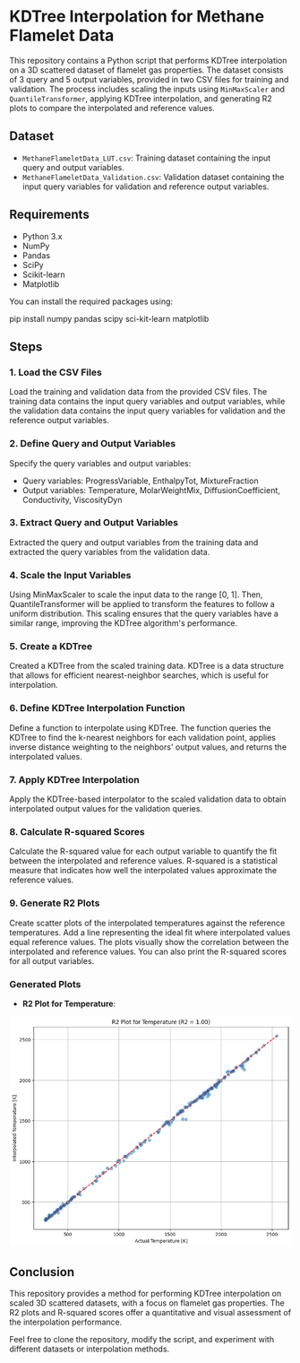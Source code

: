 # KDTree Interpolation for Methane Flamelet Data

This repository contains a Python script that performs KDTree interpolation on a 3D scattered dataset of flamelet gas properties. The dataset consists of 3 query and 5 output variables, provided in two CSV files for training and validation. The process includes scaling the inputs using `MinMaxScaler` and `QuantileTransformer`, applying KDTree interpolation, and generating R2 plots to compare the interpolated and reference values.

## Dataset

- `MethaneFlameletData_LUT.csv`: Training dataset containing the input query and output variables.
- `MethaneFlameletData_Validation.csv`: Validation dataset containing the input query variables for validation and reference output variables.

## Requirements

- Python 3.x
- NumPy
- Pandas
- SciPy
- Scikit-learn
- Matplotlib

You can install the required packages using:


pip install numpy pandas scipy sci-kit-learn matplotlib


## Steps

### **1\. Load the CSV Files**

Load the training and validation data from the provided CSV files. The training data contains the input query variables and output variables, while the validation data contains the input query variables for validation and the reference output variables.

### **2\. Define Query and Output Variables**

Specify the query variables and output variables:

- Query variables: ProgressVariable, EnthalpyTot, MixtureFraction
- Output variables: Temperature, MolarWeightMix, DiffusionCoefficient, Conductivity, ViscosityDyn

### **3\. Extract Query and Output Variables**

Extracted the query and output variables from the training data and extracted the query variables from the validation data.

### **4\. Scale the Input Variables**

Using MinMaxScaler to scale the input data to the range \[0, 1\]. Then, QuantileTransformer will be applied to transform the features to follow a uniform distribution. This scaling ensures that the query variables have a similar range, improving the KDTree algorithm's performance.

### **5\. Create a KDTree**

Created a KDTree from the scaled training data. KDTree is a data structure that allows for efficient nearest-neighbor searches, which is useful for interpolation.

### **6\. Define KDTree Interpolation Function**

Define a function to interpolate using KDTree. The function queries the KDTree to find the k-nearest neighbors for each validation point, applies inverse distance weighting to the neighbors' output values, and returns the interpolated values.

### **7\. Apply KDTree Interpolation**

Apply the KDTree-based interpolator to the scaled validation data to obtain interpolated output values for the validation queries.

### **8\. Calculate R-squared Scores**

Calculate the R-squared value for each output variable to quantify the fit between the interpolated and reference values. R-squared is a statistical measure that indicates how well the interpolated values approximate the reference values.

### **9\. Generate R2 Plots**

Create scatter plots of the interpolated temperatures against the reference temperatures. Add a line representing the ideal fit where interpolated values equal reference values. The plots visually show the correlation between the interpolated and reference values. You can also print the R-squared scores for all output variables.

### **Generated Plots**

- **R2 Plot for Temperature**:

![plot](flamelet_data/R2_score_temp.png)

## **Conclusion**

This repository provides a method for performing KDTree interpolation on scaled 3D scattered datasets, with a focus on flamelet gas properties. The R2 plots and R-squared scores offer a quantitative and visual assessment of the interpolation performance.

Feel free to clone the repository, modify the script, and experiment with different datasets or interpolation methods.
